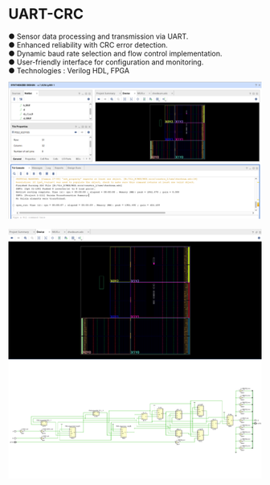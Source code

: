 # UART-CRC
● Sensor data processing and transmission via UART. <br>
● Enhanced reliability with CRC error detection. <br>
● Dynamic baud rate selection and flow control implementation.  <br>
● User-friendly interface for configuration and monitoring. <br>
● Technologies : Verilog HDL, FPGA

<div align="center">
  <img src="ab.png">
</div>

<br>

<div align="center">
  <img src="ac.png">
</div>

<div align="center">
  <img src="Schm.png">
</div>

